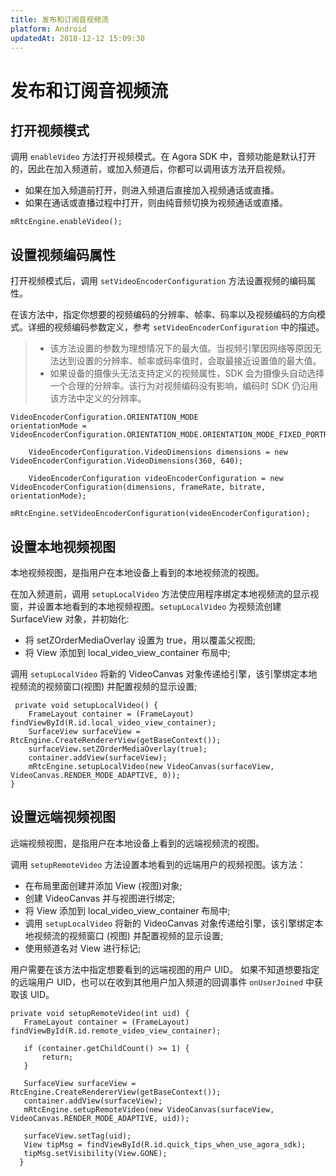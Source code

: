 ```yaml
---
title: 发布和订阅音视频流
platform: Android
updatedAt: 2018-12-12 15:09:30
---
```


# 发布和订阅音视频流

## 打开视频模式

调用 `enableVideo` 方法打开视频模式。在 Agora SDK 中，音频功能是默认打开的，因此在加入频道前，或加入频道后，你都可以调用该方法开启视频。

- 如果在加入频道前打开，则进入频道后直接加入视频通话或直播。
- 如果在通话或直播过程中打开，则由纯音频切换为视频通话或直播。

```
mRtcEngine.enableVideo();
```

## 设置视频编码属性

打开视频模式后，调用 `setVideoEncoderConfiguration` 方法设置视频的编码属性。

在该方法中，指定你想要的视频编码的分辨率、帧率、码率以及视频编码的方向模式。详细的视频编码参数定义，参考 `setVideoEncoderConfiguration` 中的描述。

> - 该方法设置的参数为理想情况下的最大值。当视频引擎因网络等原因无法达到设置的分辨率、帧率或码率值时，会取最接近设置值的最大值。
> - 如果设备的摄像头无法支持定义的视频属性，SDK 会为摄像头自动选择一个合理的分辨率。该行为对视频编码没有影响，编码时 SDK 仍沿用该方法中定义的分辨率。

```
VideoEncoderConfiguration.ORIENTATION_MODE
orientationMode =
VideoEncoderConfiguration.ORIENTATION_MODE.ORIENTATION_MODE_FIXED_PORTRAIT;

    VideoEncoderConfiguration.VideoDimensions dimensions = new VideoEncoderConfiguration.VideoDimensions(360, 640);

    VideoEncoderConfiguration videoEncoderConfiguration = new VideoEncoderConfiguration(dimensions, frameRate, bitrate, orientationMode);

mRtcEngine.setVideoEncoderConfiguration(videoEncoderConfiguration);
```

## 设置本地视频视图

本地视频视图，是指用户在本地设备上看到的本地视频流的视图。

在加入频道前，调用 `setupLocalVideo` 方法使应用程序绑定本地视频流的显示视窗，并设置本地看到的本地视频视图。`setupLocalVideo` 为视频流创建 SurfaceView 对象，并初始化:

- 将 setZOrderMediaOverlay 设置为 true，用以覆盖父视图;
- 将 View 添加到 local_video_view_container 布局中;

调用 `setupLocalVideo` 将新的 VideoCanvas 对象传递给引擎，该引擎绑定本地视频流的视频窗口\(视图\) 并配置视频的显示设置;

```
 private void setupLocalVideo() {
    FrameLayout container = (FrameLayout) findViewById(R.id.local_video_view_container);
    SurfaceView surfaceView = RtcEngine.CreateRendererView(getBaseContext());
    surfaceView.setZOrderMediaOverlay(true);
    container.addView(surfaceView);
    mRtcEngine.setupLocalVideo(new VideoCanvas(surfaceView, VideoCanvas.RENDER_MODE_ADAPTIVE, 0));
}
```

## 设置远端视频视图

远端视频视图，是指用户在本地设备上看到的远端视频流的视图。

调用 `setupRemoteVideo` 方法设置本地看到的远端用户的视频视图。该方法：

- 在布局里面创建并添加 View (视图)对象;
- 创建 VideoCanvas 并与视图进行绑定;
- 将 View 添加到 local_video_view_container 布局中;
- 调用 `setupLocalVideo` 将新的 VideoCanvas 对象传递给引擎，该引擎绑定本地视频流的视频窗口 (视图) 并配置视频的显示设置;
- 使用频道名对 View 进行标记;

用户需要在该方法中指定想要看到的远端视图的用户 UID。 如果不知道想要指定的远端用户 UID，也可以在收到其他用户加入频道的回调事件 `onUserJoined` 中获取该 UID。

```
private void setupRemoteVideo(int uid) {
   FrameLayout container = (FrameLayout) findViewById(R.id.remote_video_view_container);

   if (container.getChildCount() >= 1) {
       return;
   }

   SurfaceView surfaceView = RtcEngine.CreateRendererView(getBaseContext());
   container.addView(surfaceView);
   mRtcEngine.setupRemoteVideo(new VideoCanvas(surfaceView, VideoCanvas.RENDER_MODE_ADAPTIVE, uid));

   surfaceView.setTag(uid);
   View tipMsg = findViewById(R.id.quick_tips_when_use_agora_sdk);
   tipMsg.setVisibility(View.GONE);
  }
```
